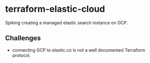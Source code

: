 # terraform-elastic-cloud

Spiking creating a managed elastic search instance on GCP.

## Challenges
- connecting GCP to elastic.co is not a well documented Terraform protocol.
